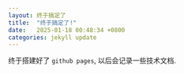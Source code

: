 ```yaml
---
layout: 终于搞定了
title:  "终于搞定了!"
date:   2025-01-18 00:48:34 +0800
categories: jekyll update
---
```

终于搭建好了 `github pages`, 以后会记录一些技术文档.

[jekyll-docs]: https://jekyllrb.com/docs/home
[jekyll-gh]:   https://github.com/jekyll/jekyll
[jekyll-talk]: https://talk.jekyllrb.com/
